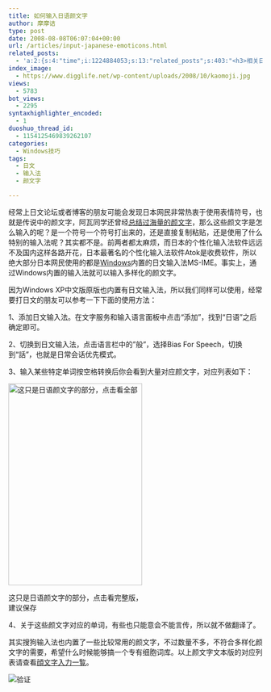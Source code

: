 ```yaml
---
title: 如何输入日语颜文字
author: 摩摩诘
type: post
date: 2008-08-08T06:07:04+00:00
url: /articles/input-japanese-emoticons.html
related_posts:
  - 'a:2:{s:4:"time";i:1224884053;s:13:"related_posts";s:403:"<h3>相关日志</h3><ul class="related_post"><li><a href="http://www.digglife.cn/articles/you-are-not-japanese.html" title="Google翻译:你不是日本人">Google翻译:你不是日本人</a></li><li><a href="http://www.digglife.cn/articles/ebpocket-ebwin.html" title="PPC:EBPocket(EBWin)日文字典下载安装和使用教程">PPC:EBPocket(EBWin)日文字典下载安装和使用教程</a></li></ul>";}'
index_image:
  - https://www.digglife.net/wp-content/uploads/2008/10/kaomoji.jpg
views:
  - 5783
bot_views:
  - 2295
syntaxhighlighter_encoded:
  - 1
duoshuo_thread_id:
  - 1154125469839262107
categories:
  - Windows技巧
tags:
  - 日文
  - 输入法
  - 颜文字

---
```

经常上日文论坛或者博客的朋友可能会发现日本网民非常热衷于使用表情符号，也就是传说中的颜文字，阿瓦同学还曾经<a title="全形颜文字图集" href="http://www.awflasher.com/blog/archives/1326" target="_blank">总结过海量的颜文字</a>，那么这些颜文字是怎么输入的呢？是一个符号一个符号打出来的，还是直接复制粘贴，还是使用了什么特别的输入法呢？其实都不是。前两者都太麻烦，而日本的个性化输入法软件远远不及国内这样各路开花，日本最著名的个性化输入法软件Atok是收费软件，所以绝大部分日本网民使用的都是<a title="Windows技巧" href="https://www.digglife.net/articles/category/windows-tricks" target="_blank">Windows</a>内置的日文输入法MS-IME。事实上，通过Windows内置的输入法就可以输入多样化的颜文字。

<!--more-->

因为Windows XP中文版原版也内置有日文输入法，所以我们同样可以使用，经常要打日文的朋友可以参考一下下面的使用方法：

1、添加日文输入法。在文字服务和输入语言面板中点击“添加”，找到“日语”之后确定即可。

2、切换到日文输入法，点击语言栏中的&#8221;般&#8221;，选择Bias For Speech，切换到“話”，也就是日常会话优先模式。

3、输入某些特定单词按空格转换后你会看到大量对应颜文字，对应列表如下：

<div style="width: 275px" class="wp-caption aligncenter">
  <a href="http://picasaweb.google.com/digglifeshow/yxCMUC/photo#5232018871685759202"><img title="日文颜文字对应输入" src="https://www.digglife.net/wp-content/uploads/archive/emoticons-part.png" alt="这只是日语颜文字的部分，点击看全部" width="265" height="400" /></a>
  
  <p class="wp-caption-text">
    这只是日语颜文字的部分，点击看完整版，建议保存
  </p>
</div>

4、关于这些颜文字对应的单词，有些也只能意会不能言传，所以就不做翻译了。

其实搜狗输入法也内置了一些比较常用的颜文字，不过数量不多，不符合多样化颜文字的需要，希望什么时候能够搞一个专有细胞词库。以上颜文字文本版的对应列表请查看[顔文字入力一覧][1]。
  
![验证][2]

 [1]: http://www.relief.jp/itnote/archives/000996.php
 [2]: https://www.digglife.net/qiniu/2628/image/22cb1986f81f4bdd1702ccac5d4f3e58.jpg

